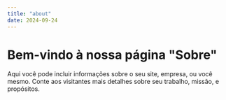 ```yaml
---
title: "about"
date: 2024-09-24
---
```


# Bem-vindo à nossa página "Sobre"

Aqui você pode incluir informações sobre o seu site, empresa, ou você mesmo. Conte aos visitantes mais detalhes sobre seu trabalho, missão, e propósitos.
